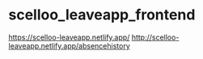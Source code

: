# scelloo_leaveapp_frontend

https://scelloo-leaveapp.netlify.app/
http://scelloo-leaveapp.netlify.app/absencehistory
